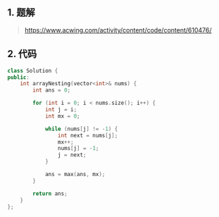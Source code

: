 ## 1. 题解
> https://www.acwing.com/activity/content/code/content/610476/

## 2. 代码
```c++
class Solution {
public:
    int arrayNesting(vector<int>& nums) {
        int ans = 0;

        for (int i = 0; i < nums.size(); i++) {
            int j = i;
            int mx = 0;

            while (nums[j] != -1) {
                int next = nums[j];
                mx++;
                nums[j] = -1;
                j = next;
            }

            ans = max(ans, mx);
        }

        return ans;
    }
};
```